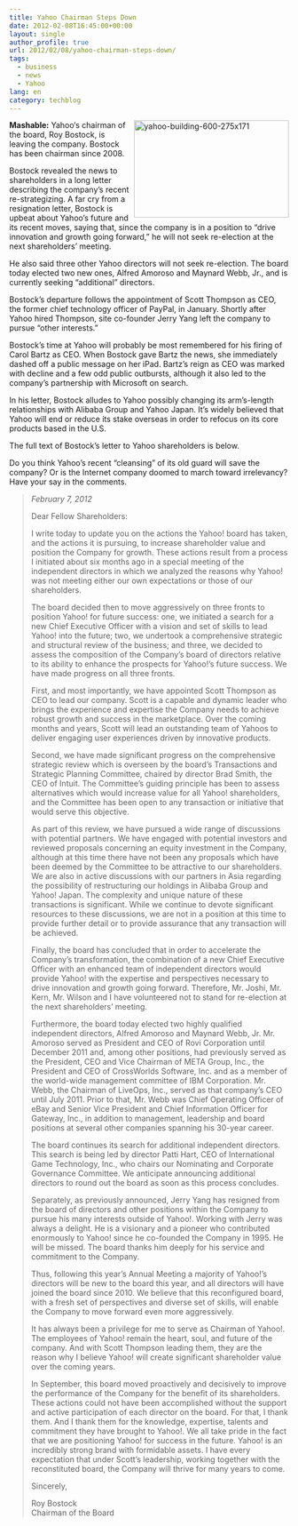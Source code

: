 ```yaml
---
title: Yahoo Chairman Steps Down
date: 2012-02-08T16:45:00+00:00
layout: single
author_profile: true
url: 2012/02/08/yahoo-chairman-steps-down/
tags:
  - business
  - news
  - Yahoo
lang: en
category: techblog
---
```

[<img title="yahoo-building-600-275x171" border="0" alt="yahoo-building-600-275x171" align="right" src="http://lh5.ggpht.com/-_Vd7z5H8raM/TzKfofjt-3I/AAAAAAAAEkk/8tKtVfQG5Mc/yahoo-building-600-275x171_thumb%25255B1%25255D.jpg?imgmax=800" width="279" height="175" />](http://lh6.ggpht.com/-I2yX8vKXe5w/TzKfiwtoltI/AAAAAAAAEkc/bWRmVqYjAN0/s1600-h/yahoo-building-600-275x171%25255B3%25255D.jpg)**Mashable:** Yahoo‘s chairman of the board, Roy Bostock, is leaving the company. Bostock has been chairman since 2008. 

Bostock revealed the news to shareholders in a long letter describing the company’s recent re-strategizing. A far cry from a resignation letter, Bostock is upbeat about Yahoo’s future and its recent moves, saying that, since the company is in a position to “drive innovation and growth going forward,” he will not seek re-election at the next shareholders’ meeting. 

He also said three other Yahoo directors will not seek re-election. The board today elected two new ones, Alfred Amoroso and Maynard Webb, Jr., and is currently seeking “additional” directors. 

Bostock’s departure follows the appointment of Scott Thompson as CEO, the former chief technology officer of PayPal, in January. Shortly after Yahoo hired Thompson, site co-founder Jerry Yang left the company to pursue “other interests.” 

Bostock’s time at Yahoo will probably be most remembered for his firing of Carol Bartz as CEO. When Bostock gave Bartz the news, she immediately dashed off a public message on her iPad. Bartz’s reign as CEO was marked with decline and a few odd public outbursts, although it also led to the company’s partnership with Microsoft on search. 

In his letter, Bostock alludes to Yahoo possibly changing its arm’s-length relationships with Alibaba Group and Yahoo Japan. It’s widely believed that Yahoo will end or reduce its stake overseas in order to refocus on its core products based in the U.S. 

The full text of Bostock’s letter to Yahoo shareholders is below. 

Do you think Yahoo’s recent “cleansing” of its old guard will save the company? Or is the Internet company doomed to march toward irrelevancy? Have your say in the comments. 

> _February 7, 2012_ 
> 
> Dear Fellow Shareholders: 
> 
> I write today to update you on the actions the Yahoo! board has taken, and the actions it is pursuing, to increase shareholder value and position the Company for growth. These actions result from a process I initiated about six months ago in a special meeting of the independent directors in which we analyzed the reasons why Yahoo! was not meeting either our own expectations or those of our shareholders. 
> 
> The board decided then to move aggressively on three fronts to position Yahoo! for future success: one, we initiated a search for a new Chief Executive Officer with a vision and set of skills to lead Yahoo! into the future; two, we undertook a comprehensive strategic and structural review of the business; and three, we decided to assess the composition of the Company’s board of directors relative to its ability to enhance the prospects for Yahoo!’s future success. We have made progress on all three fronts. 
> 
> First, and most importantly, we have appointed Scott Thompson as CEO to lead our company. Scott is a capable and dynamic leader who brings the experience and expertise the Company needs to achieve robust growth and success in the marketplace. Over the coming months and years, Scott will lead an outstanding team of Yahoos to deliver engaging user experiences driven by innovative products. 
> 
> Second, we have made significant progress on the comprehensive strategic review which is overseen by the board’s Transactions and Strategic Planning Committee, chaired by director Brad Smith, the CEO of Intuit. The Committee’s guiding principle has been to assess alternatives which would increase value for all Yahoo! shareholders, and the Committee has been open to any transaction or initiative that would serve this objective. 
> 
> As part of this review, we have pursued a wide range of discussions with potential partners. We have engaged with potential investors and reviewed proposals concerning an equity investment in the Company, although at this time there have not been any proposals which have been deemed by the Committee to be attractive to our shareholders. We are also in active discussions with our partners in Asia regarding the possibility of restructuring our holdings in Alibaba Group and Yahoo! Japan. The complexity and unique nature of these transactions is significant. While we continue to devote significant resources to these discussions, we are not in a position at this time to provide further detail or to provide assurance that any transaction will be achieved. 
> 
> Finally, the board has concluded that in order to accelerate the Company’s transformation, the combination of a new Chief Executive Officer with an enhanced team of independent directors would provide Yahoo! with the expertise and perspectives necessary to drive innovation and growth going forward. Therefore, Mr. Joshi, Mr. Kern, Mr. Wilson and I have volunteered not to stand for re-election at the next shareholders’ meeting. 
> 
> Furthermore, the board today elected two highly qualified independent directors, Alfred Amoroso and Maynard Webb, Jr. Mr. Amoroso served as President and CEO of Rovi Corporation until December 2011 and, among other positions, had previously served as the President, CEO and Vice Chairman of META Group, Inc., the President and CEO of CrossWorlds Software, Inc. and as a member of the world-wide management committee of IBM Corporation. Mr. Webb, the Chairman of LiveOps, Inc., served as that company’s CEO until July 2011. Prior to that, Mr. Webb was Chief Operating Officer of eBay and Senior Vice President and Chief Information Officer for Gateway, Inc., in addition to management, leadership and board positions at several other companies spanning his 30-year career. 
> 
> The board continues its search for additional independent directors. This search is being led by director Patti Hart, CEO of International Game Technology, Inc., who chairs our Nominating and Corporate Governance Committee. We anticipate announcing additional directors to round out the board as soon as this process concludes. 
> 
> Separately, as previously announced, Jerry Yang has resigned from the board of directors and other positions within the Company to pursue his many interests outside of Yahoo!. Working with Jerry was always a delight. He is a visionary and a pioneer who contributed enormously to Yahoo! since he co-founded the Company in 1995. He will be missed. The board thanks him deeply for his service and commitment to the Company. 
> 
> Thus, following this year’s Annual Meeting a majority of Yahoo!’s directors will be new to the board this year, and all directors will have joined the board since 2010. We believe that this reconfigured board, with a fresh set of perspectives and diverse set of skills, will enable the Company to move forward even more aggressively. 
> 
> It has always been a privilege for me to serve as Chairman of Yahoo!. The employees of Yahoo! remain the heart, soul, and future of the company. And with Scott Thompson leading them, they are the reason why I believe Yahoo! will create significant shareholder value over the coming years. 
> 
> In September, this board moved proactively and decisively to improve the performance of the Company for the benefit of its shareholders. These actions could not have been accomplished without the support and active participation of each director on the board. For that, I thank them. And I thank them for the knowledge, expertise, talents and commitment they have brought to Yahoo!. We all take pride in the fact that we are positioning Yahoo! for success in the future. Yahoo! is an incredibly strong brand with formidable assets. I have every expectation that under Scott’s leadership, working together with the reconstituted board, the Company will thrive for many years to come. 
> 
> Sincerely, 
> 
> Roy Bostock  
> Chairman of the Board